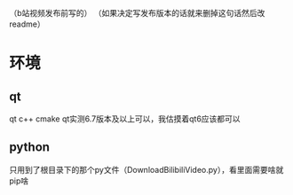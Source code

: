 （b站视频发布前写的）
（如果决定写发布版本的话就来删掉这句话然后改readme）
# 环境
## qt
qt c++ cmake 
qt实测6.7版本及以上可以，我估摸着qt6应该都可以
## python
只用到了根目录下的那个py文件（DownloadBilibiliVideo.py），看里面需要啥就pip啥
